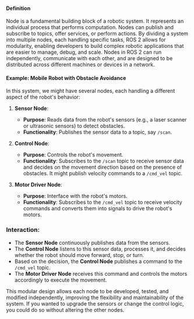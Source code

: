 #### Definition
Node is a fundamental building block of a robotic system. It represents an individual process that performs computation. Nodes can publish and subscribe to topics, offer services, or perform actions. By dividing a system into multiple nodes, each handling specific tasks, ROS 2 allows for modularity, enabling developers to build complex robotic applications that are easier to manage, debug, and scale. Nodes in ROS 2 can run independently, communicate with each other, and are designed to be distributed across different machines or devices in a network.

#### Example: Mobile Robot with Obstacle Avoidance

In this system, we might have several nodes, each handling a different aspect of the robot's behavior:

1. **Sensor Node**:
    
    - **Purpose**: Reads data from the robot's sensors (e.g., a laser scanner or ultrasonic sensors) to detect obstacles.
    - **Functionality**: Publishes the sensor data to a topic, say `/scan`.
2. **Control Node**:
    
    - **Purpose**: Controls the robot's movement.
    - **Functionality**: Subscribes to the `/scan` topic to receive sensor data and decides on the movement direction based on the presence of obstacles. It might publish velocity commands to a `/cmd_vel` topic.
3. **Motor Driver Node**:
    
    - **Purpose**: Interface with the robot's motors.
    - **Functionality**: Subscribes to the `/cmd_vel` topic to receive velocity commands and converts them into signals to drive the robot's motors.

### Interaction:

- The **Sensor Node** continuously publishes data from the sensors.
- The **Control Node** listens to this sensor data, processes it, and decides whether the robot should move forward, stop, or turn.
- Based on the decision, the **Control Node** publishes a command to the `/cmd_vel` topic.
- The **Motor Driver Node** receives this command and controls the motors accordingly to execute the movement.

This modular design allows each node to be developed, tested, and modified independently, improving the flexibility and maintainability of the system. If you wanted to upgrade the sensors or change the control logic, you could do so without altering the other nodes.